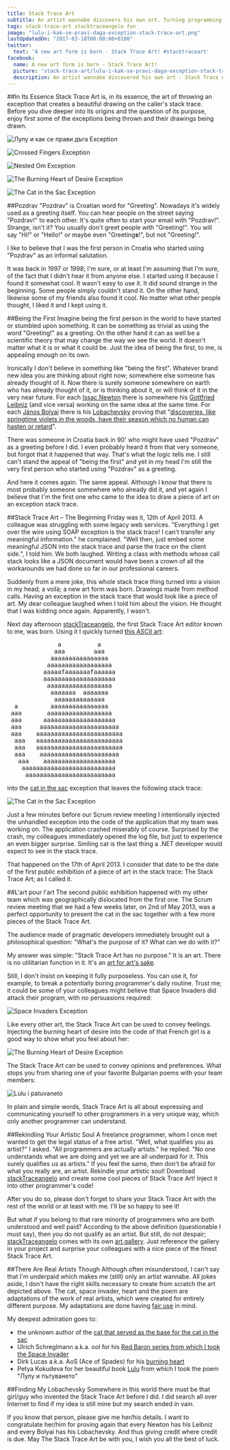 ```yaml
---
title: Stack Trace Art
subtitle: An artist wannabe discovers his own art. Turning programming exceptions into beautiful drawings.
tags: stack-trace-art stacktraceangelo fun
image: "lulu-i-kak-se-pravi-daga-exception-stack-trace-art.png"
lastUpdatedOn: "2017-03-18T00:00:00+0100"
twitter:
  text: 'A new art form is born - Stack Trace Art! #stacktraceart'
facebook:
  name: A new art form is born - Stack Trace Art!
  picture: 'stack-trace-art/lulu-i-kak-se-pravi-daga-exception-stack-trace-art.png'
  description: An artist wannabe discovered his own art - Stack Trace Art - the art of throwing an exception that creates a beautiful drawing on the caller's stack trace.
---
```

##In Its Essence
Stack Trace Art is, in its essence, the art of throwing an exception that creates a beautiful drawing on the caller's stack trace. Before you dive deeper into its origins and the question of its purpose, enjoy first some of the exceptions being thrown and their drawings being drawn.

![Лулу и как се прави дъга Exception](/resources/stack-trace-art/lulu-i-kak-se-pravi-daga-exception-stack-trace-art.png)

![Crossed Fingers Exception](/resources/stack-trace-art/crossed-fingers-exception-stack-trace-art.png)

![Nested Om Exception](/resources/stack-trace-art/nested-om-exception-stack-trace-art.png)

![The Burning Heart of Desire Exception](/resources/stack-trace-art/the-burning-heart-of-desire-exception-stack-trace-art.png)

![The Cat in the Sac Exception](/resources/stack-trace-art/the-cat-in-the-sac-exception-stack-trace-art.png)

##Pozdrav
"Pozdrav" is Croatian word for "Greeting". Nowadays it's widely used as a greeting itself. You can hear people on the street saying "Pozdrav!" to each other. It's quite often to start your email with "Pozdrav!". Strange, isn't it? You usually don't greet people with "Greeting!". You will say "Hi!" or "Hello!" or maybe even "Greeting**s**!", but not "Greeting!".

I like to believe that I was the first person in Croatia who started using "Pozdrav" as an informal salutation.

It was back in 1997 or 1998; I'm sure, or at least I'm assuming that I'm sure, of the fact that I didn't hear it from anyone else. I started using it because I found it somewhat cool. It wasn't easy to use it. It did sound strange in the beginning. Some people simply couldn't stand it. On the other hand, likewise some of my friends also found it cool. No matter what other people thought, I liked it and I kept using it.

##Being the First
Imagine being the first person in the world to have started or stumbled upon something. It can be something as trivial as using the word "Greeting!" as a greeting. On the other hand it can as well be a scientific theory that may change the way we see the world. It doesn't matter what it is or what it could be. Just the idea of being the first, to me, is appealing enough on its own.

Ironically I don't believe in something like "being the first". Whatever brand new idea you are thinking about right now; somewhere else someone has already thought of it. Now there is surely someone somewhere on earth who has already thought of it, or is thinking about it, or will think of it in the very near future. For each [Issac Newton](https://en.wikipedia.org/wiki/Isaac_Newton) there is somewhere his [Gottfried Leibniz](https://en.wikipedia.org/wiki/Gottfried_Leibniz) (and vice versa) working on the same idea at the same time. For each [János Bolyai](https://en.wikipedia.org/wiki/János_Bolyai) there is his [Lobachevsky](https://en.wikipedia.org/wiki/Nikolai_Ivanovich_Lobachevsky) proving that "[discoveries, like springtime violets in the woods, have their season which no human can hasten or retard](http://www-groups.dcs.st-andrews.ac.uk/~history/Quotations/Bolyai.html)".

There was someone in Croatia back in 90' who might have used "Pozdrav" as a greeting before I did. I even probably heard it from that very someone, but forgot that it happened that way. That's what the logic tells me. I still can't stand the appeal of "being the first" and yet in my head I'm still the very first person who started using "Pozdrav" as a greeting.

And here it comes again. The same appeal. Although I know that there is most probably someone somewhere who already did it, and yet again I believe that I'm the first one who came to the idea to draw a piece of art on an exception stack trace.

##Stack Trace Art – The Beginning
Friday was it, 12th of April 2013. A colleague was struggling with some legacy web services. "Everything I get over the wire using SOAP exception is the stack trace! I can't transfer any meaningful information." he complained. "Well then, just embed some meaningful JSON into the stack trace and parse the trace on the client side.", I told him. We both laughed. Writing a class with methods whose call stack looks like a JSON document would have been a crown of all the workarounds we had done so far in our professional careers.

Suddenly from a mere joke, this whole stack trace thing turned into a vision in my head; a voilà; a new art form was born. Drawings made from method calls. Having an exception in the stack trace that would look like a piece of art. My dear colleague laughed when I told him about the vision. He thought that I was kidding once again. Apparently, I wasn't.

Next day afternoon [stackTraceangelo](https://github.com/ironcev/stackTraceangelo), the first Stack Trace Art editor known to me, was born.
Using it I quickly turned [this ASCII art](http://asciiworld.com/-Cats-.html):
<pre>
              a          a
             aaa        aaa
            aaaaaaaaaaaaaaaa
           aaaaaaaaaaaaaaaaaa
          aaaaafaaaaaaafaaaaaa
          aaaaaaaaaaaaaaaaaaaa
           aaaaaaaaaaaaaaaaaa
            aaaaaaa  aaaaaaa
             aaaaaaaaaaaaaa
  a         aaaaaaaaaaaaaaaa
 aaa       aaaaaaaaaaaaaaaaaa
 aaa      aaaaaaaaaaaaaaaaaaaa
 aaa     aaaaaaaaaaaaaaaaaaaaaa
 aaa    aaaaaaaaaaaaaaaaaaaaaaaa
  aaa   aaaaaaaaaaaaaaaaaaaaaaaa
  aaa   aaaaaaaaaaaaaaaaaaaaaaaa
  aaa    aaaaaaaaaaaaaaaaaaaaaa
   aaa    aaaaaaaaaaaaaaaaaaaa
    aaaaaaaaaaaaaaaaaaaaaaaaaa
     aaaaaaaaaaaaaaaaaaaaaaaaa
</pre>
into the [cat in the sac](http://www.youtube.com/watch?v=tPAJomPCdZs) exception that leaves the following stack trace:

![The Cat in the Sac Exception](/resources/stack-trace-art/the-cat-in-the-sac-exception-stack-trace-art.png)

Just a few minutes before our Scrum review meeting I intentionally injected the unhandled exception into the code of the application that my team was working on. The application crashed miserably of course. Surprised by the crash, my colleagues immediately opened the log file, but just to experience an even bigger surprise. Smiling cat is the last thing a .NET developer would expect to see in the stack trace.

That happened on the 17th of April 2013. I consider that date to be the date of the first public exhibition of a piece of art in the stack trace: The Stack Trace Art; as I called it.

##L'art pour l'art
The second public exhibition happened with my other team which was geographically dislocated from the first one. The Scrum review meeting that we had a few weeks later, on 2nd of May 2013, was a perfect opportunity to present the cat in the sac together with a few more pieces of the Stack Trace Art.

The audience made of pragmatic developers immediately brought out a philosophical question: "What's the purpose of it? What can we do with it?"

My answer was simple: "Stack Trace Art has no purpose." It is an art. There is no utilitarian function in it. It's an [art for art's sake](https://en.wikipedia.org/wiki/Art_for_art's_sake).

Still, I don't insist on keeping it fully purposeless. You can use it, for example, to break a potentially boring programmer's daily routine. Trust me; it could be some of your colleagues might believe that Space Invaders did attack their program, with no persuasions required:

![Space Invaders Exception](/resources/stack-trace-art/space-invaders-exception-stack-trace-art.png)

Like every other art, the Stack Trace Art can be used to convey feelings. Injecting the burning heart of desire into the code of that French girl is a good way to show what you feel about her:

![The Burning Heart of Desire Exception](/resources/stack-trace-art/the-burning-heart-of-desire-exception-stack-trace-art.png)

The Stack Trace Art can be used to convey opinions and preferences. What stops you from sharing one of your favorite Bulgarian poems with your team members:

![Lulu i patuvaneto](/resources/stack-trace-art/lulu-i-patuvaneto-exception-stack-trace-art.png)

In plain and simple words, Stack Trace Art is all about expressing and communicating yourself to other programmers in a very unique way, which only another programmer can understand.

##Rekindling Your Artistic Soul
A freelance programmer, whom I once met wanted to get the legal status of a free artist. "Well, what qualifies you as artist?" I asked. "All programmers are actually artists." he replied. "No one understands what we are doing and yet we are all underpaid for it. This surely qualifies us as artists." If you feel the same, then don't be afraid for what you really are, an artist. Rekindle your artistic soul! Download [stackTraceangelo](https://github.com/ironcev/stackTraceangelo) and create some cool pieces of Stack Trace Art! Inject it into other programmer's code!

After you do so, please don't forget to share your Stack Trace Art with the rest of the world or at least with me. I'll be so happy to see it!

But what if you belong to that rare minority of programmers who are both understood and well paid? According to the above definition (questionable I must say), then you do not qualify as an artist. But still, do not despair; [stackTraceangelo](https://github.com/ironcev/stackTraceangelo) comes with its own [art gallery](https://github.com/ironcev/stackTraceangelo/tree/master/Source/ArtGallery/ArtGallery.md). Just reference the gallery in your project and surprise your colleagues with a nice piece of the finest Stack Trace Art.

##There Are Real Artists Though
Although often misunderstood, I can't say that I'm underpaid which makes me (still) only an artist wannabe. All jokes aside, I don't have the right skills necessary to create from scratch the art depicted above. The cat, space invader, heart and the poem are adaptations of the work of real artists, which were created for entirely different purpose. My adaptations are done having [fair use](http://www.ascii-art.de/info/copyright/#fair) in mind.

My deepest admiration goes to:

- the unknown author of the [cat that served as the base for the cat in the sac](http://asciiworld.com/-Cats-.html)
- Ulrich Schreglmann a.k.a. ool for his [Red Baron series from which I took the Space Invader](http://www.ascii-art.de/ascii/s/space_invaders.txt)
- Dirk Lucas a.k.a. AoS (Ace of Spades) for his [burning heart](http://www.ascii-art.de/ascii/ghi/heart.txt)
- Petya Kokudeva for her beautiful book [Lulu](http://www.dailymotion.com/pkokudeva#video=xm47k7) from which I took the poem "Лулу и пътуването"

##Finding My Lobachevsky
Somewhere in this world there must be that girl/guy who invented the Stack Trace Art before I did. I did search all over Internet to find if my idea is still mine but my search ended in vain.

If you know that person, please give me her/his details. I want to congratulate her/him for proving again that every Newton has his Leibniz and every Bolyai has his Lobachevsky. And thus giving credit where credit is due. May The Stack Trace Art be with you, I wish you all the best of luck.